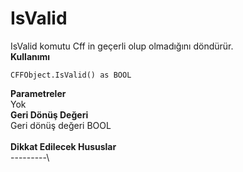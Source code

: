 # IsValid

IsValid komutu Cff in geçerli olup olmadığını döndürür.\
**Kullanımı**

```
CFFObject.IsValid() as BOOL
```

**Parametreler**\
Yok\
**Geri Dönüş Değeri**\
Geri dönüş değeri BOOL\
\
**Dikkat Edilecek Hususlar**\
\---------\

